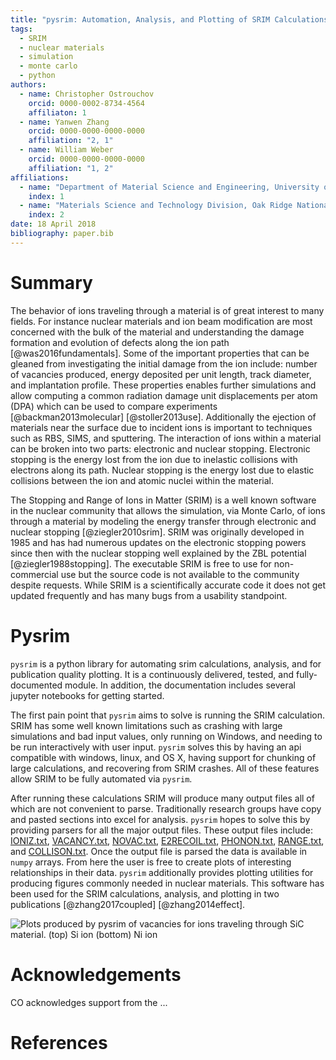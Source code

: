 ```yaml
---
title: "pysrim: Automation, Analysis, and Plotting of SRIM Calculations"
tags:
  - SRIM
  - nuclear materials
  - simulation
  - monte carlo
  - python
authors:
  - name: Christopher Ostrouchov
    orcid: 0000-0002-8734-4564
    affiliaton: 1
  - name: Yanwen Zhang
    orcid: 0000-0000-0000-0000
    affiliation: "2, 1"
  - name: William Weber
    orcid: 0000-0000-0000-0000
    affiliation: "1, 2"
affiliations:
  - name: "Department of Material Science and Engineering, University of Tennessee"
    index: 1
  - name: "Materials Science and Technology Division, Oak Ridge National Laboratory"
    index: 2
date: 18 April 2018
bibliography: paper.bib
---
```


# Summary

The behavior of ions traveling through a material is of great interest
to many fields. For instance nuclear materials and ion beam
modification are most concerned with the bulk of the material and
understanding the damage formation and evolution of defects along the
ion path [@was2016fundamentals]. Some of the important properties that
can be gleaned from investigating the initial damage from the ion
include: number of vacancies produced, energy deposited per unit
length, track diameter, and implantation profile. These properties
enables further simulations and allow computing a common radiation
damage unit displacements per atom (DPA) which can be used to compare
experiments [@backman2013molecular] [@stoller2013use]. Additionally
the ejection of materials near the surface due to incident ions is
important to techniques such as RBS, SIMS, and sputtering. The
interaction of ions within a material can be broken into two parts:
electronic and nuclear stopping. Electronic stopping is the energy
lost from the ion due to inelastic collisions with electrons along its
path. Nuclear stopping is the energy lost due to elastic collisions
between the ion and atomic nuclei within the material.

The Stopping and Range of Ions in Matter (SRIM) is a well known
software in the nuclear community that allows the simulation, via
Monte Carlo, of ions through a material by modeling the energy
transfer through electronic and nuclear stopping
[@ziegler2010srim]. SRIM was originally developed in 1985 and has had
numerous updates on the electronic stopping powers since then with the
nuclear stopping well explained by the ZBL potential
[@ziegler1988stopping]. The executable SRIM is free to use for
non-commercial use but the source code is not available to the
community despite requests. While SRIM is a scientifically accurate
code it does not get updated frequently and has many bugs from a
usability standpoint.

# Pysrim

`pysrim` is a python library for automating srim calculations,
analysis, and for publication quality plotting. It is a continuously
delivered, tested, and fully-documented module. In addition, the
documentation includes several jupyter notebooks for getting started.

The first pain point that `pysrim` aims to solve is running the SRIM
calculation. SRIM has some well known limitations such as crashing
with large simulations and bad input values, only running on Windows,
and needing to be run interactively with user input. `pysrim` solves
this by having an api compatible with windows, linux, and OS X, having
support for chunking of large calculations, and recovering from SRIM
crashes. All of these features allow SRIM to be fully automated via
`pysrim`.

After running these calculations SRIM will produce many output files
all of which are not convenient to parse. Traditionally research
groups have copy and pasted sections into excel for analysis. `pysrim`
hopes to solve this by providing parsers for all the major output
files. These output files include:
[IONIZ.txt](https://pysrim.readthedocs.io/en/latest/source/srim.html#srim.output.Ioniz),
[VACANCY.txt](https://pysrim.readthedocs.io/en/latest/source/srim.html#srim.output.Vacancy),
[NOVAC.txt](https://pysrim.readthedocs.io/en/latest/source/srim.html#srim.output.NoVacancy),
[E2RECOIL.txt](https://pysrim.readthedocs.io/en/latest/source/srim.html#srim.output.EnergyToRecoils),
[PHONON.txt](https://pysrim.readthedocs.io/en/latest/source/srim.html#srim.output.Phonons),
[RANGE.txt](https://pysrim.readthedocs.io/en/latest/source/srim.html#srim.output.Range),
and
[COLLISON.txt](https://pysrim.readthedocs.io/en/latest/source/srim.html#srim.output.Collision). Once
the output file is parsed the data is available in `numpy` arrays. From
here the user is free to create plots of interesting relationships in
their data. `pysrim` additionally provides plotting utilities for
producing figures commonly needed in nuclear materials. This software
has been used for the SRIM calculations, analysis, and plotting in two
publications [@zhang2017coupled] [@zhang2014effect].

![Plots produced by `pysrim` of vacancies for ions traveling through
$SiC$ material. (top) $Si$ ion (bottom) $Ni$
ion](length-heatmap-log-cropped.png)

# Acknowledgements

CO acknowledges support from the ...

# References
